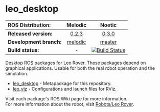 # leo_desktop

| ROS Distribution: | Melodic | Noetic |
|:---|:---:|:---:|
| **Released version:** | [0.2.3] | [0.3.0] |
| **Development branch:** | [melodic] | [master] |
| **Build status:** | - | [![Build Status](http://build.ros.org/job/Ndev__leo_desktop__ubuntu_focal_amd64/badge/icon)](http://build.ros.org/job/Ndev__leo_desktop__ubuntu_focal_amd64/) |

Desktop ROS packages for Leo Rover. These packages depend on graphical applications. Usable for both the real robot operation and the simulation.

* [leo_desktop] - Metapackage for this repository.
* [leo_viz] - Configurations and launch files for RViz.

Visit each package's ROS Wiki page for more information. \
For more information about the robot, visit [Robots/Leo Rover].

[leo_desktop]: http://wiki.ros.org/leo_desktop
[leo_viz]: http://wiki.ros.org/leo_viz
[Robots/Leo Rover]: http://wiki.ros.org/Robots/Leo%20Rover
[master]: https://github.com/LeoRover/leo_desktop/tree/master
[melodic]: https://github.com/LeoRover/leo_desktop/tree/melodic
[0.2.3]: https://github.com/LeoRover/leo_desktop/tree/0.2.3
[0.3.0]: https://github.com/LeoRover/leo_desktop/tree/0.3.0
